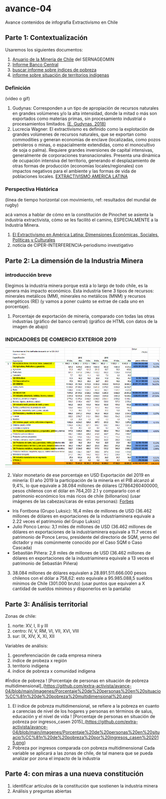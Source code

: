 # avance-04
Avance contenidos de infografía Extractivismo en Chile

## Parte 1: Contextualización

Usaremos los siguientes documentos:
1. [Anuario de la Minería de Chile](https://www.sernageomin.cl/anuario-de-la-mineria-de-chile/) del SERNAGEOMIN
2. [Informe Banco Central](https://si3.bcentral.cl/estadisticas/Principal1/Informes/SE/COMEX/ice2019T4.pdf) 
3. [buscar informe sobre índices de pobreza](http://www.desarrollosocialyfamilia.gob.cl/storage/docs/Informe_de_Desarrollo_Social_2019.pdf)
4. [informe sobre situación de territorios indígenas](https://www.mop.cl/asuntosindigenas/Paginas/Mapas.aspx)

### Definición 

(video o gif)

1. Gudynas: Corresponden a un tipo de apropiación de recursos naturales en grandes volúmenes y/o la alta intensidad, donde la mitad o más son exportados como materias primas, sin procesamiento industrial o procesamientos limitados. [(E. Gudynas, 2018)](http://gudynas.com/wp-content/uploads/GudynasExtractivismosConceptoViolenciasFuhem18.pdf)
2.  Lucrecia Wagner:  El extractivismo es definido como la explotación de grandes volúmenes de recursos naturales, que se exportan como commodities y generan economías de enclave (localizadas, como pozos petroleros o minas, o espacialmente extendidas, como el monocultivo de soja o palma). Requiere grandes inversiones de capital intensivas, generalmente de corporaciones transnacionales. Presenta una dinámica de ocupación intensiva del territorio, generando el desplazamiento de otras formas de producción (economías locales/regionales) con impactos negativos para el ambiente y las formas de vida de poblaciones locales.
[EXTRACTIVISMO  AMERICA LATINA](https://www.teseopress.com/diccionarioagro/chapter/extractivismo/)


### Perspectiva Histórica

(línea de tiempo horizontal con movimiento, ref: resultados del mundial de rugby)

acá vamos a hablar de cómo en la constitución de Pinochet se asienta la industria extractivista, cómo se les facilitó el camino, ESPECIALMENTE a la Industria Minera.
1. [El Extractivismo en América Latina: Dimensiones Económicas, Sociales, Políticas y Culturales](https://www.researchgate.net/publication/320730508_Politica_del_extractivismo_chileno_Dictadura_civico-militar_y_sus_consecuencias_en_democracia)
2. noticia de CIPER-INTERFERENCIA-periodismo investigativo

## Parte 2: La dimensión de la Industria Minera

### introducción breve
Elegimos la industria minera porque está a lo largo de todo chile, es la genera más impacto económico. Esta industria tiene 3 tipos de recursos: minerales metálicos (MM), minerales no metálicos (MNM) y recursos energéticos (RE) (y vamos a poner cuánto se extrae de cada uno en porcentaje).

1. Porcentaje de exportación de minería, comparado con todas las otras industrias (gráfico del banco central) (gráfico de HTML con datos de la imagen de abajo)

### INDICADORES DE  COMERCIO EXTERIOR  2019
![EXPORTACION DE CHILE 2019](https://github.com/extra-activista/avance-04/blob/main/imagenes/EXPORTACION%20DE%20CHILE%202019.PNG)

2. Valor monetario de ese porcentaje en USD 
Exportación del 2019 en minería: El año 2019 la participación de la minería en el PIB alcanzó al 9,4%, lo que equivale a 38.084 millones de dólares (27864260400000, pesos chilenos con el dólar en 764,20) 
2.1 y compararlo con el patrimonio económico los más ricos de chile (billonarios) (usar imágenes de las cabezas/caras de estas personas): [Forbes](https://www.forbes.com/real-time-billionaires/#26faadc83d78)
* Iris Fontbona (Grupo Luksic): 16,4 miles de millones de USD (36.462 millones de dólares en exportaciones de la industriaminera equivale a 2.22 veces el patrimonio del Grupo Luksic)
* Julio Ponco Lerou: 3,1 miles de millones de USD (36.462 millones de dólares en exportaciones de la industriaminera equivale a 11.7 veces el patrimonio de Ponce Lerou, presidente del directorio de SQM, yerno del dictador y más comúnmente conocido por el Caso SQM o Caso Cascada)
* Sebastián Piñera: 2,8 miles de millones de USD (36.462 millones de dólares en exportaciones de la industriaminera equivale a 13 veces el patrimonio de Sebastián Piñera)
3. 38.084 millones de dólares equivalen a 28.891.511.666.000 pesos chilenos con el dólar a 758,62: esto equivale a 95.985.088,5 sueldos mínimos de Chile (301.000 bruto) (usar puntos que equivalen a X cantidad de sueldos mínimos y disponerlos en la pantalla)

## Parte 3: Análisis territorial

Zonas de chile:
1. norte: XV, I, II y III
2. centro: IV, V, RM, VI, VII, XVI, VIII
3. sur: IX, XIV, X, XI, XII

Variables de análisis: 
1. georeferenciación de cada empresa minera 
2. índice de probeza x región
3. territorio indígena
4. índice de pobreza x comunidad indígena

#Índice de pobreza
! [Porcentaje de personas en situación de pobreza multidimensional]_(https://github.com/extra-activista/avance-04/blob/main/imagenes/Porcentaje%20de%20personas%20en%20situacio%CC%81n%20de%20pobreza%20multidimensional%20.png)
1. El índice de pobreza multidimensional, se refiere a la pobreza en cuanto a carencias de nivel de los hogares y personas en términos de salus, educación y el nivel de vida
! [Porcentaje de personas en situación de pobreza por ingresos_casen 2015]_(https://github.com/extra-activista/avance-04/blob/main/imagenes/Porcentaje%20de%20personas%20en%20situacio%CC%81n%20de%20pobreza%20por%20ingresos_casen%202015.png)
2. Pobreza por ingresos comparada con pobreza multidimensional
Cada variable se aplicará a las zonas de chile, de tal manera que se pueda analizar por zona el impacto de la industria

## Parte 4: con miras a una nueva constitución
1. identificar artículos de la constitución que sostienen la industria minera
2. Análisis y preguntas abiertas

